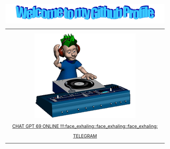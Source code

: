![Header](https://github.com/m4deme1ns4ne/m4deme1ns4ne/blob/main/assets/welcome.png)

---

<p align="center">
  <img width="320" height="267" src="https://github.com/m4deme1ns4ne/m4deme1ns4ne/blob/main/assets/music.gif">
</p>

<p align="center">
  <a href="https://www.youtube.com/watch?v=dQw4w9WgXcQ">CHAT GPT 69 ONLINE !!!:face_exhaling::face_exhaling::face_exhaling:</a>
</p>

<p align="center">
  <a href="https://t.me/m4demeinsane">TELEGRAM</a>
</p>

---
